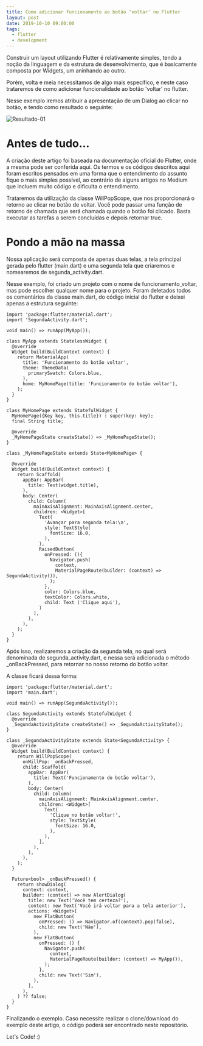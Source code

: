 ```yaml
---
title: Como adicionar funcionamento ao botão ‘voltar’ no Flutter
layout: post
date: 2019-10-10 09:00:00
tags:
  - flutter
  - development
---
```


Construir um layout utilizando Flutter é relativamente simples, tendo a noção da linguagem e da estrutura de desenvolvimento, que é basicamente composta por Widgets, um aninhando ao outro.

Porém, volta e meia necessitamos de algo mais específico, e neste caso trataremos de como adicionar funcionalidade ao botão 'voltar' no flutter.

Nesse exemplo iremos atribuir a apresentação de um Dialog ao clicar no botão, e tendo como resultado o seguinte:

![Resultado-01](https://cdn-images-1.medium.com/max/800/1*6tgpgMVCnnHdhYBZf9tCqw.gif)

# Antes de tudo…

A criação deste artigo foi baseada na documentação oficial do Flutter, onde a mesma pode ser conferida aqui. Os termos e os códigos descritos aqui foram escritos pensados em uma forma que o entendimento do assunto fique o mais simples possível, ao contrário de alguns artigos no Medium que incluem muito código e dificulta o entendimento.

Trataremos da utilização da classe WillPopScope, que nos proporcionará o retorno ao clicar no botão de voltar. Você pode passar uma função de retorno de chamada que será chamada quando o botão foi clicado. Basta executar as tarefas a serem concluídas e depois retornar true.

# Pondo a mão na massa

Nossa aplicação será composta de apenas duas telas, a tela principal gerada pelo flutter (main.dart) e uma segunda tela que criaremos e nomearemos de segunda_activity.dart.

Nesse exemplo, foi criado um projeto com o nome de funcionamento_voltar, mas pode escolher qualquer nome para o projeto. Foram deletados todos os comentários da classe main.dart, do código inicial do flutter e deixei apenas a estrutura seguinte:

```
import 'package:flutter/material.dart';
import 'SegundaActivity.dart';

void main() => runApp(MyApp());

class MyApp extends StatelessWidget {
  @override
  Widget build(BuildContext context) {
    return MaterialApp(
      title: 'Funcionamento do botão voltar',
      theme: ThemeData(
        primarySwatch: Colors.blue,
      ),
      home: MyHomePage(title: 'Funcionamento do botão voltar'),
    );
  }
}

class MyHomePage extends StatefulWidget {
  MyHomePage({Key key, this.title}) : super(key: key);
  final String title;

  @override
  _MyHomePageState createState() => _MyHomePageState();
}

class _MyHomePageState extends State<MyHomePage> {

  @override
  Widget build(BuildContext context) {
    return Scaffold(
      appBar: AppBar(
        title: Text(widget.title),
      ),
      body: Center(
        child: Column(
          mainAxisAlignment: MainAxisAlignment.center,
          children: <Widget>[
            Text(
              'Avançar para segunda tela:\n',
              style: TextStyle(
                fontSize: 16.0,
              ),
            ),
            RaisedButton(
              onPressed: (){
                Navigator.push(
                  context,
                  MaterialPageRoute(builder: (context) => SegundaActivity()),
                );
              },
              color: Colors.blue,
              textColor: Colors.white,
              child: Text ('Clique aqui'),
            )
          ],
        ),
      ),
    );
  }
}
```

Após isso, realizaremos a criação da segunda tela, no qual será denominada de segunda_activity.dart, e nessa será adicionada o método _onBackPressed, para retornar no nosso retorno do botão voltar.

A classe ficará dessa forma:

```
import 'package:flutter/material.dart';
import 'main.dart';

void main() => runApp(SegundaActivity());

class SegundaActivity extends StatefulWidget {
  @override
  _SegundaActivityState createState() => _SegundaActivityState();
}

class _SegundaActivityState extends State<SegundaActivity> {
  @override
  Widget build(BuildContext context) {
    return WillPopScope(
      onWillPop: _onBackPressed,
      child: Scaffold(
        appBar: AppBar(
          title: Text('Funcionamento do botão voltar'),
        ),
        body: Center(
          child: Column(
            mainAxisAlignment: MainAxisAlignment.center,
            children: <Widget>[
              Text(
                'Clique no botão voltar!',
                style: TextStyle(
                  fontSize: 16.0,
                ),
              ),
            ],
          ),
        ),
      ),
    );
  }

  Future<bool> _onBackPressed() {
    return showDialog(
      context: context,
      builder: (context) => new AlertDialog(
        title: new Text('Você tem certeza?'),
        content: new Text('Você irá voltar para a tela anterior'),
        actions: <Widget>[
          new FlatButton(
            onPressed: () => Navigator.of(context).pop(false),
            child: new Text('Não'),
          ),
          new FlatButton(
            onPressed: () {
              Navigator.push(
                context,
                MaterialPageRoute(builder: (context) => MyApp()),
              );
            },
            child: new Text('Sim'),
          ),
        ],
      ),
    ) ?? false;
  }
}
```

Finalizando o exemplo. Caso necessite realizar o clone/download do exemplo deste artigo, o código poderá ser encontrado neste repositório.

Let's Code! :)